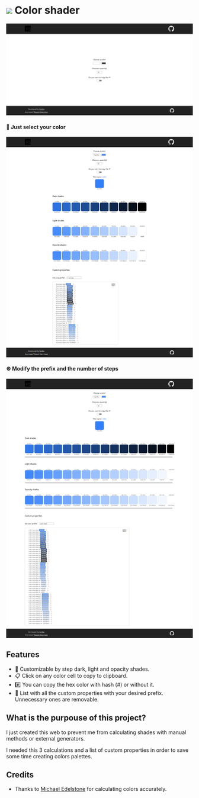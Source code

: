 # <img src="public/favicon.ico" width="30px" /> Color shader

[<img src="docs/screenshot_1.png" />](https://color-shader.vercel.app/)

#### 🎨 Just select your color

[<img src="docs/screenshot_2.png" />](https://color-shader.vercel.app/#327ffb)

#### ⚙ Modify the prefix and the number of steps

[<img src="docs/screenshot_3.png" />](https://color-shader.vercel.app/#327ffb/16)

## Features

- 🎨 Customizable by step dark, light and opacity shades.
- 📋 Click on any color cell to copy to clipboard.
- #️⃣ You can copy the hex color with hash (#) or without it.
- 📃 List with all the custom properties with your desired prefix. Unnecessary ones are removable.

## What is the purpouse of this project?

I just created this web to prevent me from calculating shades with manual methods or external generators.

I needed this 3 calculations and a list of custom properties in order to save some time creating colors palettes.

## Credits

- Thanks to [Michael Edelstone](https://github.com/edelstone) for calculating colors accurately.
